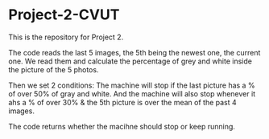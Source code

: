 # Project-2-CVUT
This is the repository for Project 2.


The code reads the last 5 images, the 5th being the newest one, the current one.
We read them and calculate the percentage of grey and white inside the picture of the 5 photos.

Then we set 2 conditions:
The machine will stop if the last picture has a % of over 50% of gray and white.
And the machine will also stop whenever it ahs a % of over 30% & the 5th picture is over the mean of the past 4 images.

The code returns whether the macihne should stop or keep running.
